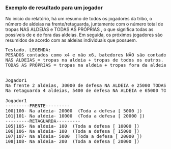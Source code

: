 ### Exemplo de resultado para um jogador

<div class="p-3 mb-2 bg-light text-dark"><i class="bi bi-info-square"></i> No início do relatório, há um resumo de todos os jogadores da tribo, o número de aldeias na frente/retaguarda, juntamente com o número total de tropas <span class = "md-error"> NAS ALDEIAS </span> e <span class = "md-error"> TODAS AS PRÓPRIAS </span>, o que significa todas as possíveis de e de fora das aldeias. Em seguida, os próximos jogadores são resumidos de acordo com as aldeias individuais que possuem.</div>

<pre class="md-pre">
Testado. LEGENDA:
PESADOS contados como x4 e não x6, batedores NÃO são contados.
NAS ALDEIAS = tropas na aldeia + tropas de todos os outros.
TODAS AS PRÓPRIAS = tropas na aldeia + tropas fora da aldeia.


Jogador1
Na frente 2 aldeias, 30000 de defesa NA ALDEIA e 25000 TODAS AS PRÓPRIAS.
Na retaguarda 4 aldeias, 5400 de defesa NA ALDEIA e 65000 TODAS AS PRÓPRIAS.

Jogador1
---------FRENTE---------
100|100- Na aldeia- 20000  (Toda a defesa [ 5000 ])
101|101- Na aldeia- 10000  (Toda a defesa [ 20000 ])
---------RETAGUARDA---------
105|105- Na aldeia- 100  (Toda a defesa [ 10000 ])
106|106- Na aldeia- 100  (Toda a defesa [ 15000 ])
107|107- Na aldeia- 5000  (Toda a defesa [ 20000 ])
108|108- Na aldeia- 200  (Toda a defesa [ 20000 ])
</pre>
